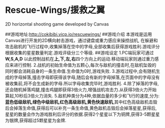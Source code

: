 # Rescue-Wings/援救之翼
2D horizontal shooting game developed by Canvas

##游戏地址:http://cokibibi.vicp.io/rescuewings/
##游戏介绍
本游戏是运用Canvas进行开发的2D横向射击游戏，通过键盘或重力感应来操控战机,	在躲避和攻击敌机的飞行过程中,收集掉落在空中的字母,全部收集后获得游戏胜利.游戏评分根据收集的星星数量判定.游戏评级分三个等级.
##游戏设定
1.PC端玩家可通过**W,S,A,D** 以此控制战机在**上,下,左,右**四个方向上的运动.移动端玩家则通过重力感应来进行控制.
2.战机的初始生命值为五颗心,每次与敌机的撞击时,在敌机坠毁的同时都会消耗自身的一条生命值.生命值为0时,游戏失败.
3.游戏过程中,会有随机生成的字母掉落,撞击字母即获得该字母,随后会有新的字母掉落,在页面中的字母没有被收集前,将不会生成新的字母.所以字母收集完毕时,游戏胜利.
4.除了掉落的字母,还会随机掉落鸡腿,撞击鸡腿即获得3倍火力,增强战机攻击力.从获得3倍火力开始算起,10秒后3倍火力消失.
5.敌机种类分为4种,依据血量的多少和飞行的速度,分为:**蓝色低级敌机,绿色中级敌机,红色高级敌机,黄色快速敌机**,其中红色高级敌机击毁后会掉落生命值,获得后可以补充一条生命值,黄色敌机击毁后会掉落星星,获得后,星星的数量会作为游戏胜利后评分的依据.获得2个星星以下为铜牌,获得3-5颗星星为银牌,获得超过5颗星星为金牌.
